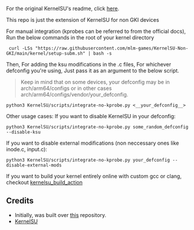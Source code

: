 For the original KernelSU's readme, click [here](https://github.com/tiann/KernelSU?tab=readme-ov-file#kernelsu).

This repo is just the extension of KernelSU for non GKI devices

For manual integration (kprobes can be referred to from the official docs), Run the below commands in the root of your kernel directory

```
 curl -LSs "https://raw.githubusercontent.com/mlm-games/KernelSU-Non-GKI/main/kernel/setup-subm.sh" | bash -s 
```

Then, For adding the ksu modifications in the .c files, For whichever defconfig you're using, Just pass it as an argument to the below script.
> Keep in mind that on some devices, your defconfig may be in arch/arm64/configs or in other cases arch/arm64/configs/vendor/your_defconfig. 
```
python3 KernelSU/scripts/integrate-no-kprobe.py <__your_defconfig__>
```

Other usage cases:
If you want to disable KernelSU in your defconfig:
```
python3 KernelSU/scripts/integrate-no-kprobe.py some_random_defconfig --disable-ksu
```
If you want to disable external modifications (non neccessary ones like inode.c, input.c):
```
python3 KernelSU/scripts/integrate-no-kprobe.py your_defconfig --disable-external-mods
```


If you want to build your kernel entirely online with custom gcc or clang, checkout [kernelsu_build_action](https://github.com/xiaoleGun/KernelSU_Action/)
## Credits

- Initially, was built over [this](https://github.com/vc-teahouse/KernelSU-nongki) repository.
- [KernelSU](https://github.com/tiann/KernelSU)
